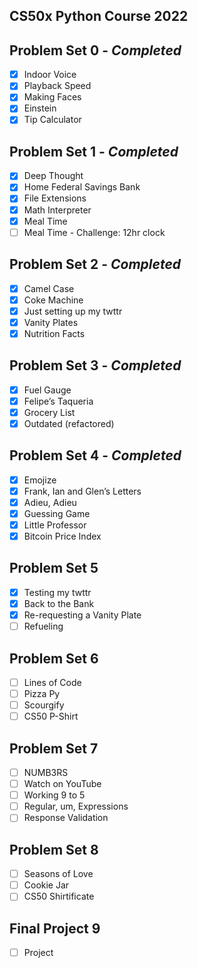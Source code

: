 ## CS50x Python Course 2022

## Problem Set 0 - _Completed_
- [x] Indoor Voice
- [x] Playback Speed
- [x] Making Faces
- [x] Einstein
- [x] Tip Calculator

## Problem Set 1 - _Completed_
- [x] Deep Thought
- [x] Home Federal Savings Bank
- [x] File Extensions
- [x] Math Interpreter
- [x] Meal Time
- [ ] Meal Time - Challenge: 12hr clock

## Problem Set 2 - _Completed_
- [x] Camel Case
- [x] Coke Machine
- [x] Just setting up my twttr
- [x] Vanity Plates
- [x] Nutrition Facts

## Problem Set 3 - _Completed_
- [x] Fuel Gauge
- [x] Felipe’s Taqueria
- [x] Grocery List
- [x] Outdated (refactored)

## Problem Set 4 - _Completed_
- [x] Emojize
- [x] Frank, Ian and Glen’s Letters
- [x] Adieu, Adieu
- [x] Guessing Game
- [x] Little Professor
- [x] Bitcoin Price Index

## Problem Set 5
- [x] Testing my twttr
- [x] Back to the Bank
- [x] Re-requesting a Vanity Plate
- [ ] Refueling

## Problem Set 6
- [ ] Lines of Code
- [ ] Pizza Py
- [ ] Scourgify
- [ ] CS50 P-Shirt

## Problem Set 7
- [ ] NUMB3RS
- [ ] Watch on YouTube
- [ ] Working 9 to 5
- [ ] Regular, um, Expressions
- [ ] Response Validation

## Problem Set 8
- [ ] Seasons of Love
- [ ] Cookie Jar
- [ ] CS50 Shirtificate

## Final Project 9
- [ ] Project
